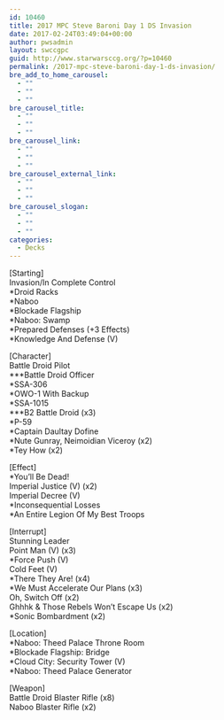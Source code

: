 ```yaml
---
id: 10460
title: 2017 MPC Steve Baroni Day 1 DS Invasion
date: 2017-02-24T03:49:04+00:00
author: pwsadmin
layout: swccgpc
guid: http://www.starwarsccg.org/?p=10460
permalink: /2017-mpc-steve-baroni-day-1-ds-invasion/
bre_add_to_home_carousel:
  - ""
  - ""
  - ""
bre_carousel_title:
  - ""
  - ""
  - ""
bre_carousel_link:
  - ""
  - ""
  - ""
bre_carousel_external_link:
  - ""
  - ""
  - ""
bre_carousel_slogan:
  - ""
  - ""
  - ""
categories:
  - Decks
---
```

[Starting]  
Invasion/In Complete Control  
*Droid Racks  
*Naboo  
*Blockade Flagship  
*Naboo: Swamp  
*Prepared Defenses (+3 Effects)  
*Knowledge And Defense (V)

[Character]  
Battle Droid Pilot  
\***Battle Droid Officer  
*SSA-306  
*OWO-1 With Backup  
*SSA-1015  
\***B2 Battle Droid (x3)  
*P-59  
*Captain Daultay Dofine  
*Nute Gunray, Neimoidian Viceroy (x2)  
*Tey How (x2)

[Effect]  
*You&#8217;ll Be Dead!  
Imperial Justice (V) (x2)  
Imperial Decree (V)  
*Inconsequential Losses  
*An Entire Legion Of My Best Troops

[Interrupt]  
Stunning Leader  
Point Man (V) (x3)  
*Force Push (V)  
Cold Feet (V)  
*There They Are! (x4)  
*We Must Accelerate Our Plans (x3)  
Oh, Switch Off (x2)  
Ghhhk & Those Rebels Won&#8217;t Escape Us (x2)  
*Sonic Bombardment (x2)

[Location]  
*Naboo: Theed Palace Throne Room  
*Blockade Flagship: Bridge  
*Cloud City: Security Tower (V)  
*Naboo: Theed Palace Generator

[Weapon]  
Battle Droid Blaster Rifle (x8)  
Naboo Blaster Rifle (x2)